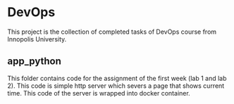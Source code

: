 # DevOps

This project is the collection of completed tasks of DevOps course from Innopolis University.

## app_python

This folder contains code for the assignment of the first week (lab 1 and lab 2). This code is simple http server which severs a page that shows current time. This code of the server is wrapped into docker container.